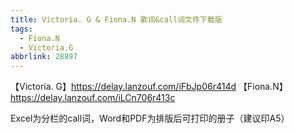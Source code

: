 ```yaml
---
title: Victoria. G & Fiona.N 歌词&call词文件下载版
tags:
  - Fiona.N
  - Victoria.G
abbrlink: 28897
---
```

【Victoria. G】https://delay.lanzouf.com/iFbJp06r414d
【Fiona.N】https://delay.lanzouf.com/iLCn706r413c

Excel为分栏的call词，Word和PDF为排版后可打印的册子（建议印A5）